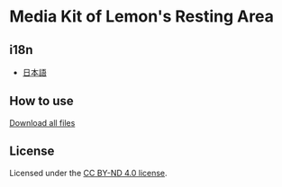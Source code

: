 # Media Kit of Lemon's Resting Area
## i18n
- [日本語](README.ja.md)

## How to use
[Download all files](https://github.com/Lemon73-Computing/MediaKit/archive/refs/heads/main.zip)

## License
Licensed under the [CC BY-ND 4.0 license](../LICENSE).

